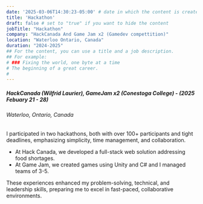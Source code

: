 ```yaml
---
date: '2025-03-06T14:30:23-05:00' # date in which the content is created - defaults to "today"
title: 'Hackathon'
draft: false # set to "true" if you want to hide the content 
jobTitle: "Hackathon"
company: "HackCanada And Game Jam x2 (Gamedev compettition)"
location: "Waterloo Ontario, Canada"
duration: "2024-2025"
## For the content, you can use a title and a job description.
## For example:
# ### Fixing the world, one byte at a time
# The beginning of a great career. 
# 
---
```


##### HackCanada (Wilfrid Laurier), GameJam x2 (Conestoga College) - (2025 Febuary 21 - 28)
######  Waterloo, Ontario, Canada
I participated in two hackathons, both with over 100+ participants and tight deadlines, emphasizing simplicity, time management, and collaboration. 
- At Hack Canada, we developed a full-stack web solution addressing food shortages.
- At Game Jam, we created games using Unity and C# and I managed teams of 3-5. 

These experiences enhanced my problem-solving, technical, and leadership skills, preparing me to excel in fast-paced, collaborative environments.
